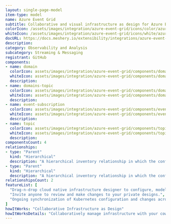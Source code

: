```yaml
---
layout: single-page-model
item-type: model
name: Azure Event Grid
subtitle: Collaborative and visual infrastructure as design for Azure Event Grid
colorIcon: /assets/images/integration/azure-event-grid/icons/color/azure-event-grid-color.svg
whiteIcon: /assets/images/integration/azure-event-grid/icons/white/azure-event-grid-white.svg
docURL: https://docs.meshery.io/extensibility/integrations/azure-event-grid
description: 
category: Observability and Analysis
subcategory: Streaming & Messaging
registrant: GitHub
components: 
- name: domain
  colorIcon: assets/images/integration/azure-event-grid/components/domain/icons/color/domain-color.svg
  whiteIcon: assets/images/integration/azure-event-grid/components/domain/icons/white/domain-white.svg
  description: 
- name: domains-topic
  colorIcon: assets/images/integration/azure-event-grid/components/domains-topic/icons/color/domains-topic-color.svg
  whiteIcon: assets/images/integration/azure-event-grid/components/domains-topic/icons/white/domains-topic-white.svg
  description: 
- name: event-subscription
  colorIcon: assets/images/integration/azure-event-grid/components/event-subscription/icons/color/event-subscription-color.svg
  whiteIcon: assets/images/integration/azure-event-grid/components/event-subscription/icons/white/event-subscription-white.svg
  description: 
- name: topic
  colorIcon: assets/images/integration/azure-event-grid/components/topic/icons/color/topic-color.svg
  whiteIcon: assets/images/integration/azure-event-grid/components/topic/icons/white/topic-white.svg
  description: 
componentsCount: 4
relationships: 
- type: "Parent"
  kind: "Hierarchical"
  description: "A hierarchical inventory relationship in which the configuration of (parent component) is patched with the configuration of (child component). "
- type: "Parent"
  kind: "Hierarchical"
  description: "A hierarchical inventory relationship in which the configuration of (parent component) is patched with the configuration of (child component). "
relationshipsCount: 2
featureList: [
  "Drag-n-drop cloud native infrastructure designer to configure, model, and deploy your workloads.",
  "Invite anyone to review and make changes to your private designs.",
  "Ongoing synchronization of Kubernetes configuration and changes across any number of clusters."
]
howItWorks: "Collaborative Infrastructure as Design"
howItWorksDetails: "Collaboratively manage infrastructure with your coworkers synchronously sharing the same designs."
---
```

